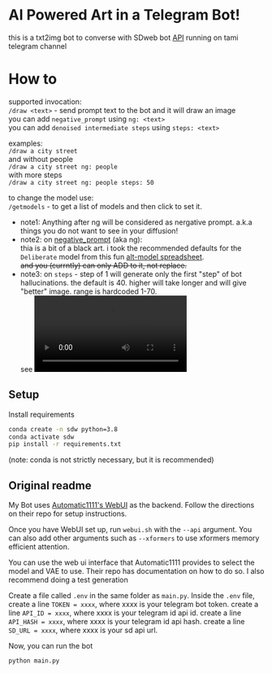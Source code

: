 # AI Powered Art in a Telegram Bot!

this is a txt2img bot to converse with SDweb bot [API](https://github.com/AUTOMATIC1111/stable-diffusion-webui/wiki/API) running on tami telegram channel

# How to

supported invocation:  
`/draw <text>` - send prompt text to the bot and it will draw an image  
you can add `negative_prompt` using `ng: <text>`  
you can add `denoised intermediate steps` using `steps: <text>` 

examples:  
`/draw a city street`  
and without people  
`/draw a city street ng: people`  
with more steps  
`/draw a city street ng: people steps: 50`  

to change the model use:  
`/getmodels` - to get a list of models and then click to set it. 



- note1: Anything after ng will be considered as nergative prompt. a.k.a things you do not want to see in your diffusion!  
- note2: on [negative_prompt](https://github.com/AUTOMATIC1111/stable-diffusion-webui/wiki/Negative-prompt) (aka ng):  
thia is a bit of a black art. i took the recommended defaults for the `Deliberate` model from this fun [alt-model spreadsheet](https://docs.google.com/spreadsheets/d/1Q0bYKRfVOTUHQbUsIISCztpdZXzfo9kOoAy17Qhz3hI/edit#gid=797387129).  
~~and you (currntly) can only ADD to it, not replace.~~  
- note3: on `steps` - step of 1 will generate only the first "step" of bot hallucinations. the default is 40. higher will take longer and will give "better" image. range is hardcoded 1-70.  
see ![video](https://user-images.githubusercontent.com/57876960/212490617-f0444799-50e5-485e-bc5d-9c24a9146d38.mp4)
## Setup

Install requirements

```bash
conda create -n sdw python=3.8
conda activate sdw
pip install -r requirements.txt
```
(note: conda is not strictly necessary, but it is recommended)

## Original readme

My Bot uses [Automatic1111's WebUI](https://github.com/AUTOMATIC1111/stable-diffusion-webui) as the backend.
Follow the directions on their repo for setup instructions.

Once you have WebUI set up, run `webui.sh` with the `--api` argument. You can also add other
arguments such as `--xformers` to use xformers memory efficient attention.

You can use the web ui interface that Automatic1111 provides to select the model and VAE to use.
Their repo has documentation on how to do so. I also recommend doing a test generation

Create a file called `.env` in the same folder as `main.py`. Inside the `.env` file,
create a line `TOKEN = xxxx`, where xxxx is your telegram bot token.
create a line `API_ID = xxxx`, where xxxx is your telegram id api id.
create a line `API_HASH = xxxx`, where xxxx is your telegram id api hash.
create a line `SD_URL = xxxx`, where xxxx is your sd api url.

Now, you can run the bot

`python main.py`




